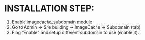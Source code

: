 INSTALLATION STEP:
==================

 1. Enable imagecache_subdomain module
 2. Go to Admin -> Site building -> ImageCache -> Subdomain (tab)
 3. Flag "Enable" and setup different subdomain to use (enable it).
